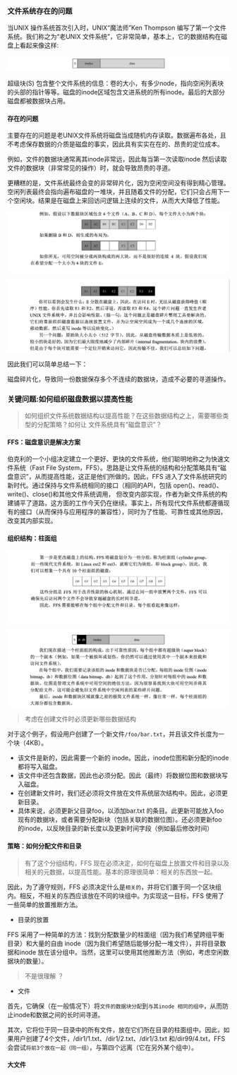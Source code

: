 ### 文件系统存在的问题

当UNIX 操作系统首次引入时，UNIX“魔法师”Ken Thompson 编写了第一个文件系统。我们称之为“老UNIX 文件系统”，它非常简单，基本上，它的数据结构在磁盘上看起来像这样:

![文件系统结构](./image/%E6%96%87%E4%BB%B6%E7%B3%BB%E7%BB%9F%E7%BB%93%E6%9E%84.png)

超级块(S) 包含整个文件系统的信息：卷的大小，有多少node，指向空闲列表块的头部的指针等等。磁盘的inode区域包含文进系统的所有inode。最后的大部分磁盘都被数据块占用。

#### 存在的问题

主要存在的问题是老UNIX文件系统将磁盘当成随机内存读取。数据遍布各处，且不考虑保存数据的介质是磁盘的事实，因此具有实实在在的、昂贵的定位成本。

例如，文件的数据块通常离其inode非常远，因此每当第一次读取inode 然后读取文件的数据块（非常常见的操作）时，就会导致昂贵的寻道。

更糟糕的是，文件系统最终会变的非常碎片化，因为空闲空间没有得到精心管理。空闲列表最终会指向遍布磁盘的一堆块，并且随着文件的分配，它们只会占用下一个空闲块。结果是在磁盘上来回访问逻辑上连续的文件，从而大大降低了性能。

![文件系统结构](./image/%E6%96%87%E4%BB%B6%E7%B3%BB%E7%BB%9F%E7%A2%8E%E7%89%87%E5%8C%96.png)


![文件系统结构](./image/文件系统碎片化1.png)

因此我们可以简单总结一下：

磁盘碎片化，导致同一份数据保存多个不连续的数据块，造成不必要的寻道操作。

### 关键问题:如何组织磁盘数据以提高性能 

> 如何组织文件系统数据结构以提高性能？在这些数据结构之上，需要哪些类型的分配策略？如何让
文件系统具有“磁盘意识”？

#### FFS：磁盘意识是解决方案

伯克利的一个小组决定建立一个更好、更快的文件系统，他们聪明地称之为快速文件系统（Fast File System，FFS）。思路是让文件系统的结构和分配策略具有“磁盘意识”，从而提高性能，这正是他们所做的。因此，FFS 进入了文件系统研究的新时代。通过保持与文件系统相同的接口（相同的API，包括 open()、read()、write()、close()和其他文件系统调用，
但改变内部实现，作者为新文件系统的构建铺平了道路，这方面的工作今天仍在继续。事实上，所有现代文件系统都遵循现有的接口（从而保持与应用程序的兼容性），同时为了性能、可靠性或其他原因，改变其内部实现。

#### 组织结构：柱面组


![文件系统结构](./image/%E6%96%87%E4%BB%B6%E7%B3%BB%E7%BB%9F%E7%BB%93%E6%9E%84%E4%BC%98%E5%8C%96.png)


![文件系统结构](./image/%E6%96%87%E4%BB%B6%E7%B3%BB%E7%BB%9F%E7%BB%93%E6%9E%84%E4%BC%98%E5%8C%961.png)


> 考虑在创建文件时必须更新哪些数据结构

对于这个例子，假设用户创建了一个新文件`/foo/bar.txt`，并且该文件长度为一个块（4KB）。

- 该文件是新的，因此需要一个新的 inode。因此，inode位图和新分配的inode都将写入磁盘。
- 该文件中还包含数据，因此也必须分配。因此（最终）将数据位图和数据块写入磁盘。
- 在创建新文件时，我们还必须将文件放在文件系统层次结构中。因此，必须更新目录。
- 具体来说，必须更新父目录foo，以添加bar.txt 的条目。此更新可能放入foo 现有的数据块，或者需要分配新块（包括关联的数据位图）。还必须更新foo 的inode，以反映目录的新长度以及更新时间字段（例如最后修改时间）

#### 策略：如何分配文件和目录 

> 有了这个分组结构，FFS 现在必须决定，如何在磁盘上放置文件和目录以及相关的元数据，以提高性能。基本的原理很简单：相关的东西放一起。

因此，为了遵守规则，FFS 必须决定什么是`相关的`，并将它们置于同一个区块组内。相反，不相关的东西应该放在不同的块组中。为实现这一目标，FFS 使用了一些简单的放置推断方法。

- 目录的放置

FFS 采用了一种简单的方法：找到分配数量少的柱面组（因为我们希望跨组平衡目录）和大量的自由 inode（因为我们希望随后能够分配一堆文件），并将目录数据和inode 放在该分组中。当然，这里可以使用其他推断方法（例如，考虑空闲数据块的数量）。

> 不是很理解 ？

- 文件

首先，它确保（在一般情况下）将`文件的数据块分配`到`与其inode 相同的组中`，从而防止inode和数据之间的长时间寻道。

其次，它将位于同一目录中的所有文件，放在它们所在目录的柱面组中。因此，如果用户创建了4个文件，/dir1/1.txt、/dir1/2.txt、/dir1/3.txt 和/dir99/4.txt，FFS 会尝试`将前3个放在一起（同一组）`，与第四个远离（它在另外某个组中）。

#### 大文件



